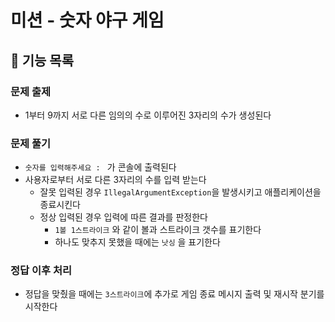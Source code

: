 # 미션 - 숫자 야구 게임

## 🚀 기능 목록

### 문제 출제

- 1부터 9까지 서로 다른 임의의 수로 이루어진 3자리의 수가 생성된다

### 문제 풀기

- `숫자를 입력해주세요 : ` 가 콘솔에 출력된다
- 사용자로부터 서로 다른 3자리의 수를 입력 받는다
    - 잘못 입력된 경우 `IllegalArgumentException`을 발생시키고 애플리케이션을 종료시킨다
    - 정상 입력된 경우 입력에 따른 결과를 판정한다
        - `1볼 1스트라이크` 와 같이 볼과 스트라이크 갯수를 표기한다
        - 하나도 맞추지 못했을 때에는 `낫싱` 을 표기한다

### 정답 이후 처리

- 정답을 맞췄을 때에는 `3스트라이크`에 추가로 게임 종료 메시지 출력 및 재시작 분기를 시작한다
